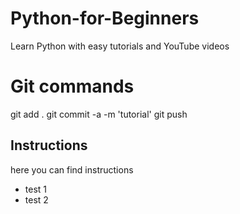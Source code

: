 # Python-for-Beginners
Learn Python with easy tutorials and YouTube videos


# Git commands 
git add .
git commit -a -m 'tutorial'
git push


## Instructions
here you can find instructions
 - test 1 
 - test 2

